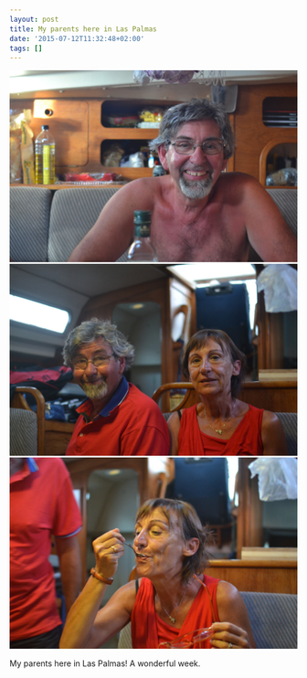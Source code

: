```yaml
---
layout: post
title: My parents here in Las Palmas
date: '2015-07-12T11:32:48+02:00'
tags: []
---
```

![My parents here in Las Palmas](/files/tumblr_nrdbuoIoZM1tq106bo1_1280.jpg)
![My parents here in Las Palmas](/files/tumblr_nrdbuoIoZM1tq106bo2_1280.jpg)
![My parents here in Las Palmas](/files/tumblr_nrdbuoIoZM1tq106bo3_1280.jpg)


My parents here in Las Palmas! A wonderful week.

